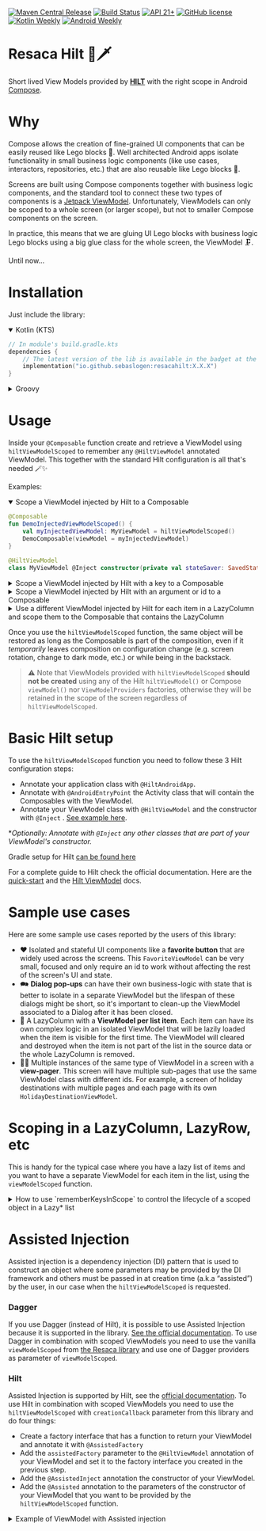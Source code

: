 [![Maven Central Release](https://img.shields.io/maven-central/v/io.github.sebaslogen/resaca)](https://maven-badges.herokuapp.com/maven-central/io.github.sebaslogen/resacahilt)
[![Build Status](https://github.com/sebaslogen/resaca/actions/workflows/build.yml/badge.svg)](https://github.com/sebaslogen/resaca/actions/workflows/build.yml)
[![API 21+](https://img.shields.io/badge/API-21%2B-brightgreen.svg?style=flat)](https://android-arsenal.com/api?level=21)
[![GitHub license](https://img.shields.io/github/license/sebaslogen/resaca)](https://github.com/sebaslogen/resaca/blob/main/LICENSE)
[![Kotlin Weekly](https://user-images.githubusercontent.com/1936647/277181222-6aba882e-eafe-4a38-b8ef-631bb66b442f.svg)](https://mailchi.mp/kotlinweekly/kotlin-weekly-285)
[![Android Weekly](https://github-production-user-asset-6210df.s3.amazonaws.com/1936647/277184200-dbb226b8-9730-49b0-8b7e-23873debea1e.svg)](https://androidweekly.net/issues/issue-593)

# Resaca Hilt 🍹🗡️

Short lived View Models provided by [**HILT**](https://dagger.dev/hilt/quick-start) with the right scope in
Android [Compose](https://developer.android.com/jetpack/compose).

# Why

Compose allows the creation of fine-grained UI components that can be easily reused like Lego blocks 🧱. Well architected Android apps isolate functionality in
small business logic components (like use cases, interactors, repositories, etc.) that are also reusable like Lego blocks 🧱.

Screens are built using Compose components together with business logic components, and the standard tool to connect these two types of components is
a [Jetpack ViewModel](https://developer.android.com/topic/libraries/architecture/viewmodel). Unfortunately, ViewModels can only be scoped to a whole screen (or
larger scope), but not to smaller Compose components on the screen.

In practice, this means that we are gluing UI Lego blocks with business logic Lego blocks using a big glue class for the whole screen, the ViewModel 🗜.

Until now...

# Installation

Just include the library:

<details open>
  <summary>Kotlin (KTS)</summary>
  
```kotlin
// In module's build.gradle.kts
dependencies {
    // The latest version of the lib is available in the badget at the top from Maven Central, replace X.X.X with that version
    implementation("io.github.sebaslogen:resacahilt:X.X.X")
}
```
</details>

<details>
  <summary>Groovy</summary>
  
```gradle
dependencies {
    // The latest version of the lib is available in the badget at the top from Maven Central, replace X.X.X with that version
    implementation 'io.github.sebaslogen:resacahilt:X.X.X'
}
```
</details>

# Usage

Inside your `@Composable` function create and retrieve a ViewModel using `hiltViewModelScoped` to remember any `@HiltViewModel` annotated ViewModel. This
together with the standard Hilt configuration is all that's needed 🪄✨

Examples:

<details open>
  <summary>Scope a ViewModel injected by Hilt to a Composable</summary>
  
```kotlin
@Composable
fun DemoInjectedViewModelScoped() {
    val myInjectedViewModel: MyViewModel = hiltViewModelScoped()
    DemoComposable(viewModel = myInjectedViewModel)
}
  
@HiltViewModel
class MyViewModel @Inject constructor(private val stateSaver: SavedStateHandle) : ViewModel()
```
</details>

<details>
  <summary>Scope a ViewModel injected by Hilt with a key to a Composable</summary>
  
```kotlin
@Composable
fun DemoInjectedViewModelWithKey(keyOne: String = "myFirstKey", keyTwo: String = "mySecondKey") {
    val scopedVMWithFirstKey: MyViewModel = hiltViewModelScoped(keyOne)
    val scopedVMWithSecondKey: MyViewModel = hiltViewModelScoped(keyTwo)
    // We now have 2 instances on memory of the same ViewModel type, both inside the same Composable scope
    // When one key updates only the ViewModel with that key will be recreated
    DemoComposable(inputObject = scopedVMWithFirstKey)
    DemoComposable(inputObject = scopedVMWithSecondKey)
}
  
@HiltViewModel
class MyViewModel @Inject constructor(private val stateSaver: SavedStateHandle) : ViewModel()
```
</details>

<details>
  <summary>Scope a ViewModel injected by Hilt with an argument or id to a Composable</summary>

  Use Hilt's Assisted Injection, see https://dagger.dev/hilt/view-model#assisted-injection
</details>

<details>
  <summary>Use a different ViewModel injected by Hilt for each item in a LazyColumn and scope them to the Composable that contains the LazyColumn</summary>
  
```kotlin
@Composable
fun DemoManyInjectedViewModelsScopedOutsideTheLazyColumn(listItems: List<Int> = (1..1000).toList()) {
    val keys = rememberKeysInScope(inputListOfKeys = listItems)
    LazyColumn() {
        items(items = listItems, key = { it }) { item ->
            val myScopedVM: MyViewModel = hiltViewModelScoped(key = item, keyInScopeResolver = keys)
            DemoComposable(inputObject = myScopedVM)
        }
    }
}

@HiltViewModel
class MyViewModel @Inject constructor(private val stateSaver: SavedStateHandle) : ViewModel()
```
</details>

Once you use the `hiltViewModelScoped` function, the same object will be restored as long as the Composable is part of the composition, even if it _temporarily_
leaves composition on configuration change (e.g. screen rotation, change to dark mode, etc.) or while being in the backstack.

> ⚠️ Note that ViewModels provided with `hiltViewModelScoped` **should not be created** using any of the Hilt `hiltViewModel()` or Compose `viewModel()`
nor `ViewModelProviders` factories, otherwise they will be retained in the scope of the screen regardless of `hiltViewModelScoped`.

# Basic Hilt setup

To use the `hiltViewModelScoped` function you need to follow these 3 Hilt configuration steps:

- Annotate your application class with `@HiltAndroidApp`.
- Annotate with `@AndroidEntryPoint` the Activity class that will contain the Composables with the ViewModel.
- Annotate your ViewModel class with `@HiltViewModel` and the constructor with `@Inject`
  . [See example here](https://github.com/sebaslogen/resaca/blob/main/sample/src/main/java/com/sebaslogen/resacaapp/sample/ui/main/data/FakeInjectedViewModel.kt).

**Optionally: Annotate with `@Inject` any other classes that are part of your ViewModel's constructor.*

Gradle setup for Hilt [can be found here](https://dagger.dev/hilt/gradle-setup.html)

For a complete guide to Hilt check the official documentation. Here are the [quick-start](https://dagger.dev/hilt/quick-start) and
the [Hilt ViewModel](https://dagger.dev/hilt/view-model) docs.

# Sample use cases

Here are some sample use cases reported by the users of this library:

- ❤️ Isolated and stateful UI components like a **favorite button** that are widely used across the screens. This `FavoriteViewModel` can be very small, focused
  and only require an id to work without affecting the rest of the screen's UI and state.
- 🗪 **Dialog pop-ups** can have their own business-logic with state that is better to isolate in a separate ViewModel but the lifespan of these dialogs might be short, 
so it's important to clean-up the ViewModel associated to a Dialog after it has been closed.
- 📃 A LazyColumn with a **ViewModel per list item**. Each item can have its own complex logic in an isolated ViewModel that will be lazily loaded when the item is
visible for the first time. The ViewModel will cleared and destroyed when the item is not part of the list in the source data or the whole LazyColumn is removed.
- 📄📄 Multiple instances of the same type of ViewModel in a screen with a **view-pager**. This screen will have multiple sub-pages that use the same ViewModel
  class with different ids. For example, a screen of holiday destinations with multiple pages and each page with its own `HolidayDestinationViewModel`.

# Scoping in a LazyColumn, LazyRow, etc
This is handy for the typical case where you have a lazy list of items and you want to have a separate ViewModel for each item in the list, using the `viewModelScoped` function.
<details>
  <summary>How to use `rememberKeysInScope` to control the lifecycle of a scoped object in a Lazy* list</summary>

When using the Lazy* family of Composables it is recommended that -just above the call to the Lazy* Composable- you use `rememberKeysInScope` with a list of 
keys corresponding to the items used in the Lazy* Composable to obtain a `KeyInScopeResolver` (it's already highly recommended in Compose that items in a Lazy* list have unique keys).

Then in the Lazy* Composable, once you are creating an item and you need a ViewModel for that item, 
all you have to do is include in the call to `hiltViewModelScoped` the key for the current item and the `KeyInScopeResolver` you previously got from `rememberKeysInScope`.

With this setup, when an item of the Lazy* list becomes visible for the first time, its associated `hiltViewModelScoped` ViewModel will be created and even if the item is scrolled away, the scoped ViewModel will still be alive. Only once the associated key is not present anymore in the list provided to `rememberKeysInScope` and the item is either not part of the Lazy* list or scrolled away, then the associated ViewModel will be cleared and destroyed.

🏷️ Example of a different ViewModel for each item in a LazyColumn and scope them to the Composable that contains the LazyColumn
  
```kotlin
@Composable
fun DemoManyInjectedViewModelsScopedOutsideTheLazyColumn(listItems: List<Int> = (1..1000).toList()) {
    val keys = rememberKeysInScope(inputListOfKeys = listItems)
    LazyColumn() {
        items(items = listItems, key = { it }) { item ->
            val myScopedVM: MyViewModel = hiltViewModelScoped(key = item, keyInScopeResolver = keys)
            DemoComposable(inputObject = myScopedVM)
        }
    }
}

@HiltViewModel
class MyViewModel @Inject constructor(private val stateSaver: SavedStateHandle) : ViewModel()
```
</details>

# Assisted Injection

Assisted injection is a dependency injection (DI) pattern that is used to construct an object where some parameters may be provided by the DI framework and
others must be passed in at creation time (a.k.a “assisted”) by the user, in our case when the `hiltViewModelScoped` is requested.

### Dagger
If you use Dagger (instead of Hilt), it is possible to use Assisted Injection because it is supported in the
library. [See the official documentation](https://dagger.dev/dev-guide/assisted-injection.html). To use Dagger in combination with scoped ViewModels you need to
use the vanilla `viewModelScoped` from [the Resaca library](https://github.com/sebaslogen/resaca) and use one of Dagger providers as parameter
of `viewModelScoped`.

### Hilt
Assisted Injection is supported by Hilt, see the [official documentation](https://dagger.dev/hilt/view-model#assisted-injection). To use Hilt in combination with
scoped ViewModels you need to use the `hiltViewModelScoped` with `creationCallback` parameter from this library and do four things:

- Create a factory interface that has a function to return your ViewModel and annotate it with `@AssistedFactory`
- Add the `assistedFactory` parameter to the `@HiltViewModel` annotation of your ViewModel and set it to the factory interface you created in the previous step. 
- Add the `@AssistedInject` annotation the constructor of your ViewModel.
- Add the `@Assisted` annotation to the parameters of the constructor of your ViewModel that you want to be provided by the `hiltViewModelScoped` function.

<details>
  <summary>Example of ViewModel with Assisted injection</summary>

```kotlin
@Composable
fun DemoAssitedInjectedViewModelScoped(myViewModelId: String) {
    val myScopedVM: MyViewModel = hiltViewModelScoped(key = myViewModelId) { myViewModelFactory: MyViewModel.Factory ->
        myViewModelFactory.create(myViewModelId)
    }
    DemoComposable(inputObject = myScopedVM)
}

@HiltViewModel(assistedFactory = MyViewModel.Factory::class)
class MyViewModel @AssistedInject constructor(
    @Assisted private val viewModelId: String,
    private val stateSaver: SavedStateHandle
) : ViewModel() {

    @AssistedFactory
    interface Factory {
        fun create(viewModelId: String): FakeAssistedInjectionViewModel
    }
}
```
</details>
